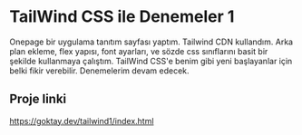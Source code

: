 
# TailWind CSS ile Denemeler 1

Onepage bir uygulama tanıtım sayfası yaptım. Tailwind CDN kullandım. Arka plan ekleme, flex yapısı, font ayarları, ve sözde css sınıflarını basit bir şekilde kullanmaya çalıştım. TailWind CSS'e benim gibi yeni başlayanlar için belki fikir verebilir. Denemelerim devam edecek.

## Proje linki

https://goktay.dev/tailwind1/index.html
